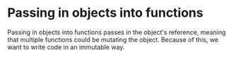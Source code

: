 # Passing in objects into functions

Passing in objects into functions passes in the object's reference, meaning that multiple functions could be mutating the object. Because of this, we want to write code in an immutable way.